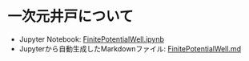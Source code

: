 # 一次元井戸について

- Jupyter Notebook: [FinitePotentialWell.ipynb](FinitePotentialWell.ipynb)
- Jupyterから自動生成したMarkdownファイル: [FinitePotentialWell.md](FinitePotentialWell.md)
